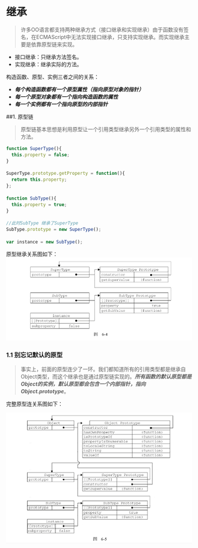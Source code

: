 # 继承 

> 许多OO语言都支持两种继承方式（接口继承和实现继承）由于函数没有签名，在ECMAScript中无法实现接口继承，只支持实现继承。而实现继承主要是依靠原型链来实现。
+ 接口继承：只继承方法签名。
+ 实现继承：继承实际的方法。


构造函数、原型、实例三者之间的关系：
+ ***每个构造函数都有一个原型属性（指向原型对象的指针）***
+ ***每一个原型对象都有一个指向构造函数的属性***
+ ***每一个实例都有一个指向原型的内部指针***

##1. 原型链

> 原型链基本思想是利用原型让一个引用类型继承另外一个引用类型的属性和方法。

```javascript
function SuperType(){
  this.property = false;
}

SuperType.prototype.getProperty = function(){
  return this.property;
};

function SubType(){
  this.property = true;
}

//此时SubType 继承了SuperType
SubType.prototype = new SuperType();

var instance = new SubType();

```

原型继承关系图如下：
![](images/prototypeextend.png)

### 1.1 别忘记默认的原型

> 事实上，前面的原型连少了一环。我们都知道所有的引用类型都是继承自Object类型，而这个继承也是通过原型链实现的。***所有函数的默认原型都是Object的实例，默认原型都会包含一个内部指针，指向Object.prototype***。

完整原型连关系图如下：

![](images/entryprototypeextend.png)






